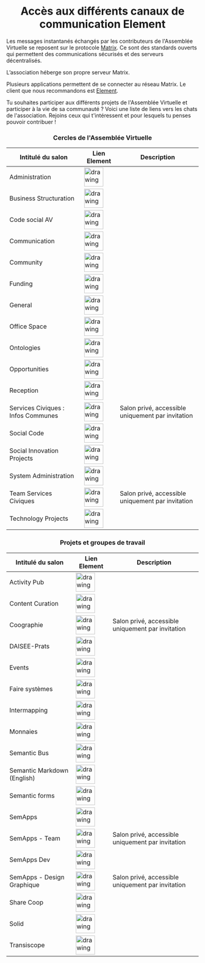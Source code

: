 # <center>Accès aux différents canaux de communication Element</center>

Les messages instantanés échangés par les contributeurs de l'Assemblée Virtuelle se reposent sur le protocole [Matrix](https://matrix.org/). Ce sont des standards ouverts qui permettent des communications sécurisés et des serveurs décentralisés.

L’association héberge son propre serveur Matrix. 

Plusieurs applications permettent de se connecter au réseau Matrix. Le client que nous recommandons est [Element](https://element.io/).

Tu souhaites participer aux différents projets de l'Assemblée Virtuelle et participer à la vie de sa communauté ? Voici une liste de liens vers les chats de l'association. Rejoins ceux qui t'intéressent et pour lesquels tu penses pouvoir contribuer  ! 



### <center>Cercles de l'Assemblée Virtuelle</center>



| Intitulé du salon | Lien Element | Description |
| --- | --- | --- |
| Administration | [<img src="https://pad.lescommuns.org/uploads/upload_cf598cb48dbfa0cc9a3da4af6b2c21d7.png" alt="drawing" width="50"/>](https://app.element.io/#/room/#admin:matrix.virtual-assembly.org)|             |
| Business Structuration             | [<img src="https://pad.lescommuns.org/uploads/upload_cf598cb48dbfa0cc9a3da4af6b2c21d7.png" alt="drawing" width="50"/>](https://app.element.io/#/room/#business:matrix.virtual-assembly.org)           |             |
| Code social AV                     | [<img src="https://pad.lescommuns.org/uploads/upload_cf598cb48dbfa0cc9a3da4af6b2c21d7.png" alt="drawing" width="50"/>](https://app.element.io/#/room/#va-social-code:matrix.virtual-assembly.org)     |             |
| Communication                      | [<img src="https://pad.lescommuns.org/uploads/upload_cf598cb48dbfa0cc9a3da4af6b2c21d7.png" alt="drawing" width="50"/>](https://app.element.io/#/room/#comm:matrix.virtual-assembly.org)               |             |
| Community                          | [<img src="https://pad.lescommuns.org/uploads/upload_cf598cb48dbfa0cc9a3da4af6b2c21d7.png" alt="drawing" width="50"/>](https://app.element.io/#/room/#community:matrix.virtual-assembly.org)          |             |
| Funding                            | [<img src="https://pad.lescommuns.org/uploads/upload_cf598cb48dbfa0cc9a3da4af6b2c21d7.png" alt="drawing" width="50"/>](https://app.element.io/#/room/#funding:matrix.virtual-assembly.org)            |             |
| General                            | [<img src="https://pad.lescommuns.org/uploads/upload_cf598cb48dbfa0cc9a3da4af6b2c21d7.png" alt="drawing" width="50"/>](https://app.element.io/#/room/#general:matrix.virtual-assembly.org)            |             |
| Office Space                       | [<img src="https://pad.lescommuns.org/uploads/upload_cf598cb48dbfa0cc9a3da4af6b2c21d7.png" alt="drawing" width="50"/>](https://app.element.io/#/room/#office:matrix.virtual-assembly.org)             |             |
| Ontologies                         | [<img src="https://pad.lescommuns.org/uploads/upload_cf598cb48dbfa0cc9a3da4af6b2c21d7.png" alt="drawing" width="50"/>](https://app.element.io/#/room/#ontologies:matrix.virtual-assembly.org)         |             |
| Opportunities                      | [<img src="https://pad.lescommuns.org/uploads/upload_cf598cb48dbfa0cc9a3da4af6b2c21d7.png" alt="drawing" width="50"/>](https://app.element.io/#/room/#opportunities:matrix.virtual-assembly.org)      |             |
| Reception                          | [<img src="https://pad.lescommuns.org/uploads/upload_cf598cb48dbfa0cc9a3da4af6b2c21d7.png" alt="drawing" width="50"/>](https://app.element.io/#/room/#reception:matrix.virtual-assembly.org)          |             |
| Services Civiques : Infos Communes | [<img src="https://pad.lescommuns.org/uploads/upload_cf598cb48dbfa0cc9a3da4af6b2c21d7.png" alt="drawing" width="50"/>](https://riot.im/app/#/room/!pPZPbMcRCxkRgjKuQq:matrix.org)                  |  Salon privé, accessible uniquement par invitation           |
| Social Code                        | [<img src="https://pad.lescommuns.org/uploads/upload_cf598cb48dbfa0cc9a3da4af6b2c21d7.png" alt="drawing" width="50"/>](https://app.element.io/#/room/#social-code:matrix.virtual-assembly.org)        |             |
| Social Innovation Projects         | [<img src="https://pad.lescommuns.org/uploads/upload_cf598cb48dbfa0cc9a3da4af6b2c21d7.png" alt="drawing" width="50"/>](https://app.element.io/#/room/#social-coord:matrix.virtual-assembly.org)       |             |
| System Administration              | [<img src="https://pad.lescommuns.org/uploads/upload_cf598cb48dbfa0cc9a3da4af6b2c21d7.png" alt="drawing" width="50"/>](https://app.element.io/#/room/#sysadmin:matrix.virtual-assembly.org)           |             |
| Team Services Civiques             | [<img src="https://pad.lescommuns.org/uploads/upload_cf598cb48dbfa0cc9a3da4af6b2c21d7.png" alt="drawing" width="50"/>](https://riot.im/app/#/room/!NsmhjrnsoxtIKrgCWK:matrix.virtual-assembly.org) |  Salon privé, accessible uniquement par invitation           |
| Technology Projects                | [<img src="https://pad.lescommuns.org/uploads/upload_cf598cb48dbfa0cc9a3da4af6b2c21d7.png" alt="drawing" width="50"/>](https://app.element.io/#/room/#tech-coord:matrix.virtual-assembly.org)         |             |

### <center>Projets et groupes de travail </center>


| Intitulé du salon           | Lien Element                                                                                                                                                                                  | Description |
| --------------------------- | --------------------------------------------------------------------------------------------------------------------------------------------------------------------------------------------- | ----------- |
| Activity Pub                | [<img src="https://pad.lescommuns.org/uploads/upload_cf598cb48dbfa0cc9a3da4af6b2c21d7.png" alt="drawing" width="50"/>](https://app.element.io/#/room/#activitypub:matrix.virtual-assembly.org)        |             |
| Content Curation            | [<img src="https://pad.lescommuns.org/uploads/upload_cf598cb48dbfa0cc9a3da4af6b2c21d7.png" alt="drawing" width="50"/>](https://app.element.io/#/room/#curation:matrix.virtual-assembly.org)           |             |
| Coographie                  | [<img src="https://pad.lescommuns.org/uploads/upload_cf598cb48dbfa0cc9a3da4af6b2c21d7.png" alt="drawing" width="50"/>](https://riot.im/app/#/room/!VZSaeBnZYBatDmKMao:matrix.virtual-assembly.org) | Salon privé, accessible uniquement par invitation            |
| DAISEE-Prats                | [<img src="https://pad.lescommuns.org/uploads/upload_cf598cb48dbfa0cc9a3da4af6b2c21d7.png" alt="drawing" width="50"/>](https://app.element.io/#/room/#daisee:matrix.virtual-assembly.org)             |             |
| Events                      | [<img src="https://pad.lescommuns.org/uploads/upload_cf598cb48dbfa0cc9a3da4af6b2c21d7.png" alt="drawing" width="50"/>](https://app.element.io/#/room/#events:matrix.virtual-assembly.org)             |             |
| Faire systèmes              | [<img src="https://pad.lescommuns.org/uploads/upload_cf598cb48dbfa0cc9a3da4af6b2c21d7.png" alt="drawing" width="50"/>](https://app.element.io/#/room/#fairesystemes:matrix.virtual-assembly.org)      |             |
| Intermapping                | [<img src="https://pad.lescommuns.org/uploads/upload_cf598cb48dbfa0cc9a3da4af6b2c21d7.png" alt="drawing" width="50"/>](https://app.element.io/#/room/#intermapping:matrix.org)                        |             |
| Monnaies                    | [<img src="https://pad.lescommuns.org/uploads/upload_cf598cb48dbfa0cc9a3da4af6b2c21d7.png" alt="drawing" width="50"/>](https://app.element.io/#/room/#monnaies:matrix.virtual-assembly.org)           |             |
| Semantic Bus                | [<img src="https://pad.lescommuns.org/uploads/upload_cf598cb48dbfa0cc9a3da4af6b2c21d7.png" alt="drawing" width="50"/>](https://app.element.io/#/room/#semantic-bus:matrix.virtual-assembly.org)       |             |
| Semantic Markdown (English) | [<img src="https://pad.lescommuns.org/uploads/upload_cf598cb48dbfa0cc9a3da4af6b2c21d7.png" alt="drawing" width="50"/>](https://app.element.io/#/room/#semantic-markdown:matrix.virtual-assembly.org)  |             |
| Semantic forms              | [<img src="https://pad.lescommuns.org/uploads/upload_cf598cb48dbfa0cc9a3da4af6b2c21d7.png" alt="drawing" width="50"/>](https://app.element.io/#/room/#semantic_forms:matrix.org)                      |             |
| SemApps                     | [<img src="https://pad.lescommuns.org/uploads/upload_cf598cb48dbfa0cc9a3da4af6b2c21d7.png" alt="drawing" width="50"/>](https://app.element.io/#/room/#semapps:matrix.virtual-assembly.org)            |             |
| SemApps - Team              | [<img src="https://pad.lescommuns.org/uploads/upload_cf598cb48dbfa0cc9a3da4af6b2c21d7.png" alt="drawing" width="50"/>](https://riot.im/app/#/room/!OTpDXnfEDObfyPYNAx:matrix.virtual-assembly.org) | Salon privé, accessible uniquement par invitation            |
| SemApps Dev                 | [<img src="https://pad.lescommuns.org/uploads/upload_cf598cb48dbfa0cc9a3da4af6b2c21d7.png" alt="drawing" width="50"/>](https://app.element.io/#/room/#semapps-dev:matrix.virtual-assembly.org)        |             |
| SemApps - Design Graphique  | [<img src="https://pad.lescommuns.org/uploads/upload_cf598cb48dbfa0cc9a3da4af6b2c21d7.png" alt="drawing" width="50"/>](https://riot.im/app/#/room/!kIEzmyjCVHqKMoLNUf:matrix.org)                  | Salon privé, accessible uniquement par invitation            |
| Share Coop                  | [<img src="https://pad.lescommuns.org/uploads/upload_cf598cb48dbfa0cc9a3da4af6b2c21d7.png" alt="drawing" width="50"/>](https://app.element.io/#/room/#sharecoop:matrix.virtual-assembly.org)          |             |
| Solid                       | [<img src="https://pad.lescommuns.org/uploads/upload_cf598cb48dbfa0cc9a3da4af6b2c21d7.png" alt="drawing" width="50"/>](https://app.element.io/#/room/#solid:matrix.virtual-assembly.org)              |             |
| Transiscope | [<img src="https://pad.lescommuns.org/uploads/upload_cf598cb48dbfa0cc9a3da4af6b2c21d7.png" alt="drawing" width="50"/>](https://app.element.io/#/room/#transiscope:matrix.virtual-assembly.org)|          |


